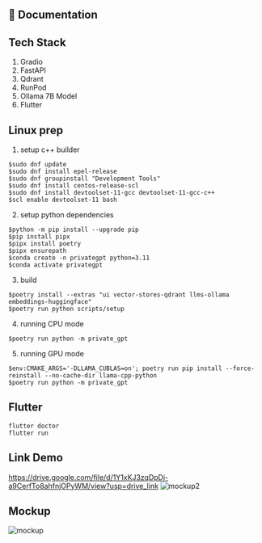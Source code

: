 ## 📄 Documentation

## Tech Stack
1. Gradio
2. FastAPI
3. Qdrant
4. RunPod
5. Ollama 7B Model
6. Flutter

## Linux prep
1. setup c++ builder
```
$sudo dnf update
$sudo dnf install epel-release
$sudo dnf groupinstall "Development Tools"
$sudo dnf install centos-release-scl
$sudo dnf install devtoolset-11-gcc devtoolset-11-gcc-c++
$scl enable devtoolset-11 bash
```

2. setup python dependencies
```
$python -m pip install --upgrade pip
$pip install pipx
$pipx install poetry
$pipx ensurepath
$conda create -n privategpt python=3.11
$conda activate privategpt
```

3. build
```
$poetry install --extras "ui vector-stores-qdrant llms-ollama embeddings-huggingface"
$poetry run python scripts/setup
```

4. running CPU mode
```
$poetry run python -m private_gpt
```

5. running GPU mode
```
$env:CMAKE_ARGS='-DLLAMA_CUBLAS=on'; poetry run pip install --force-reinstall --no-cache-dir llama-cpp-python
$poetry run python -m private_gpt
```

## Flutter
```
flutter doctor
flutter run 
```

## Link Demo
https://drive.google.com/file/d/1Y1xKJ3zqDpDj-a9CerfTo8ahfnjOPyWM/view?usp=drive_link
![mockup2](https://github.com/user-attachments/assets/8ca4749d-ca9c-4dd1-a999-cb9cb5d747da)


## Mockup
![mockup](https://github.com/user-attachments/assets/6e608067-fc63-407a-9233-9ab946e726d9)


